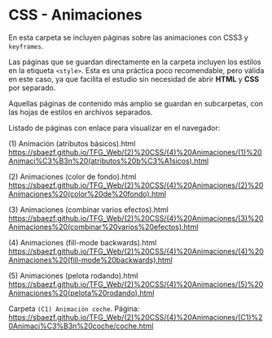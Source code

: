 ﻿# CSS - Animaciones
En esta carpeta se incluyen páginas sobre las animaciones con CSS3 y `keyframes`.

Las páginas que se guardan directamente en la carpeta incluyen los estilos en la etiqueta `<style>`. Esta es una práctica poco recomendable, pero válida en este caso, ya que facilita el estudio sin necesidad de abrir **HTML** y **CSS** por separado.

Aquellas páginas de contenido más amplio se guardan en subcarpetas, con las hojas de estilos en archivos separados.

Listado de páginas con enlace para visualizar en el navegador:

(1) Animación (atributos básicos).html		
https://sbaezf.github.io/TFG_Web/(2)%20CSS/(4)%20Animaciones/(1)%20Animaci%C3%B3n%20(atributos%20b%C3%A1sicos).html

(2) Animaciones (color de fondo).html		
https://sbaezf.github.io/TFG_Web/(2)%20CSS/(4)%20Animaciones/(2)%20Animaciones%20(color%20de%20fondo).html

(3) Animaciones (combinar varios efectos).html
https://sbaezf.github.io/TFG_Web/(2)%20CSS/(4)%20Animaciones/(3)%20Animaciones%20(combinar%20varios%20efectos).html

(4) Animaciones (fill-mode backwards).html	
https://sbaezf.github.io/TFG_Web/(2)%20CSS/(4)%20Animaciones/(4)%20Animaciones%20(fill-mode%20backwards).html

(5) Animaciones (pelota rodando).html
https://sbaezf.github.io/TFG_Web/(2)%20CSS/(4)%20Animaciones/(5)%20Animaciones%20(pelota%20rodando).html

Carpeta `(C1) Animación coche`. Página: 
https://sbaezf.github.io/TFG_Web/(2)%20CSS/(4)%20Animaciones/(C1)%20Animaci%C3%B3n%20coche/coche.html